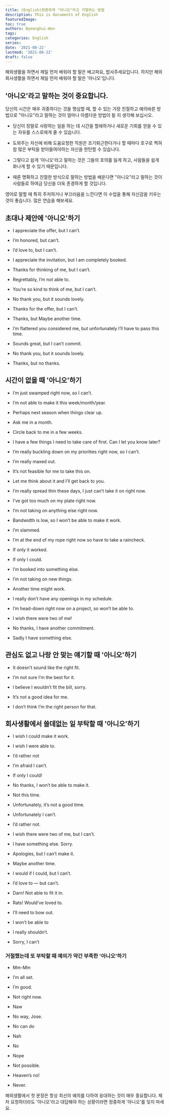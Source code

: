 ```yaml
---
title: (English)정중하게 "아니오"라고 거절하는 방법
description: This is documents of English
featuredImage: 
toc: true
authors: Byeonghui-Won
tags:
categories: English
series: 
date: '2021-08-22'
lastmod: '2021-08-22'
draft: false
---
```


해외생활을 하면서 제일 먼저 배워야 할 말은 배고파요, 밥사주세요입니다. 하지만 해외 회사생활을 하면서 제일 먼저 배워야 할 말은 '아니오'입니다. 

## '아니오'라고 말하는 것이 중요합니다. 

당신의 시간은 매우 귀중하다는 것을 명심할 때, 할 수 있는 가장 친절하고 예의바른 방법으로 "아니오"라고 말하는 것이 얼마나 아름다운 방법이 될 지 생각해 보십시오. 

+ 당신이 정말로 사랑하는 일을 하는 데 시간을 할애하거나 새로운 기회를 얻을 수 있는 자유를 스스로에게 줄 수 있습니다. 

+ 도와주는 자신에 비해 도움요청한 직원은 조기퇴근한다거나 할 때마다 호구로 찍혀 참 많은 부탁을 받아들여야하는 자신을 한탄할 수 있습니다. 

+ 그렇다고 쉽게 '아니오'라고 말하는 것은 그들의 호의를 잃게 하고, 사람들을 쉽게 화나게 할 수 있기 때문입니다. 

+ 때론 명확하고 친절한 방식으로 말하는 방법을 배운다면 "아니오"라고 말하는 것이 사람들로 하여금 당신을 더욱 존경하게 할 것입니다. 

영어로 말할 때 특히 주저하거나 부끄러움을 느낀다면 이 수업을 통해 자신감을 키우는 것이 좋습니다. 많은 연습을 해보세요.

## 초대나 제안에 '아니오'하기

+ I appreciate the offer, but I can’t.

+ I’m honored, but can’t.

+ I’d love to, but I can’t.

+ I appreciate the invitation, but I am completely booked.

+ Thanks for thinking of me, but I can’t.

+ Regrettably, I’m not able to.

+ You’re so kind to think of me, but I can’t.

+ No thank you, but it sounds lovely.

+ Thanks for the offer, but I can’t.

+ Thanks, but Maybe another time.

+ I’m flattered you considered me, but unfortunately I’ll have to pass this time.

+ Sounds great, but I can’t commit. 

+ No thank you, but it sounds lovely.

+ Thanks, but no thanks.

## 시간이 없을 때 '아니오'하기

+ I’m just swamped right now, so I can’t.

+ I’m not able to make it this week/month/year.

+ Perhaps next season when things clear up.

+ Ask me in a month.

+ Circle back to me in a few weeks.

+ I have a few things I need to take care of first. Can I let you know later?

+ I’m really buckling down on my priorities right now, so I can’t.

+ I’m really maxed out. 

+ It’s not feasible for me to take this on.

+ Let me think about it and I’ll get back to you.

+ I’m really spread thin these days, I just can’t take it on right now.

+ I’ve got too much on my plate right now.

+ I’m not taking on anything else right now.

+ Bandwidth is low, so I won’t be able to make it work.

+ I’m slammed.

+ I’m at the end of my rope right now so have to take a raincheck.

+ If only it worked.

+ If only I could.

+ I’m booked into something else.

+ I’m not taking on new things.

+ Another time might work.

+ I really don’t have any openings in my schedule.

+ I’m head-down right now on a project, so won’t be able to.

+ I wish there were two of me!

+ No thanks, I have another commitment.


+ Sadly I have something else.

## 관심도 없고 나랑 안 맞는 얘기할 때 '아니오'하기

+ It doesn’t sound like the right fit.

+ I’m not sure I’m the best for it.

+ I believe I wouldn’t fit the bill, sorry.

+ It’s not a good idea for me.


+ I don’t think I’m the right person for that.

## 회사생활에서 쓸데없는 일 부탁할 때 '아니오'하기

+ I wish I could make it work.

+ I wish I were able to.

+ I’d rather not 

+ I’m afraid I can’t.

+ If only I could!

+ No thanks, I won’t be able to make it.

+ Not this time.

+ Unfortunately, it’s not a good time.

+ Unfortunately I can’t.

+ I’d rather not.

+ I wish there were two of me, but I can’t.

+ I have something else. Sorry.

+ Apologies, but I can’t make it.

+ Maybe another time.

+ I would if I could, but I can’t.

+ I’d love to — but can’t.

+ Darn! Not able to fit it in.

+ Rats! Would’ve loved to.

+ I’ll need to bow out.

+ I won’t be able to

+ I really shouldn’t.

+ Sorry, I can’t

### 거절했는데 또 부탁할 때 예의가 약간 부족한 '아니오'하기

+ Mm-Mm

+ I’m all set.

+ I’m good.

+ Not right now. 

+ Naw 

+ No way, Jose.

+ No can do

+ Nah

+ No

+ Nope

+ Not possible.

+ Heaven’s no!

+ Never.

해외생활에서 첫 문장은 항상 최선의 예의를 다하여 응대하는 것이 매우 중요합니다. 제차 요청하더라도 '아니오'라고 대답해야 하는 상황이라면 정중하게 '아니오'를 잊지 마세요.
